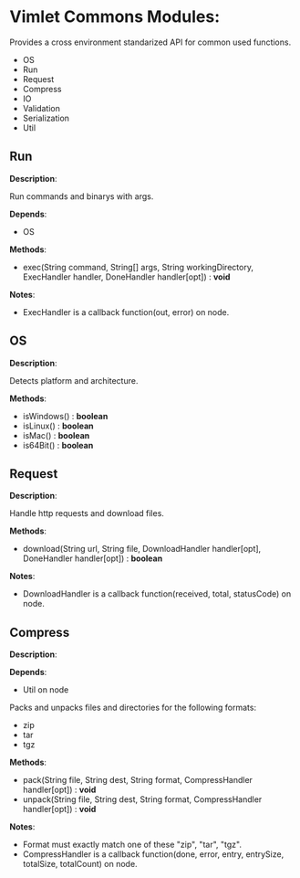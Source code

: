 # Vimlet Commons Modules:

Provides a cross environment standarized API for common used functions.

- OS
- Run
- Request
- Compress
- IO
- Validation
- Serialization
- Util


## Run

**Description**:

Run commands and binarys with args.

**Depends**:
- OS

**Methods**:
- exec(String command, String[] args, String workingDirectory, ExecHandler handler, DoneHandler handler[opt]) : **void**

**Notes**:
- ExecHandler is a callback function(out, error) on node.

## OS

**Description**:

Detects platform and architecture.

**Methods**:
- isWindows() : **boolean**
- isLinux() : **boolean**
- isMac() : **boolean**
- is64Bit() : **boolean**

## Request

**Description**:

Handle http requests and download files.

**Methods**:
- download(String url, String file, DownloadHandler handler[opt], DoneHandler handler[opt]) : **boolean**

**Notes**:
- DownloadHandler is a callback function(received, total, statusCode) on node.

## Compress

**Description**:

**Depends**:
- Util on node

Packs and unpacks files and directories for the following formats:
- zip
- tar
- tgz

**Methods**:
- pack(String file, String dest, String format, CompressHandler handler[opt]) : **void**
- unpack(String file, String dest, String format, CompressHandler handler[opt]) : **void**

**Notes**:
- Format must exactly match one of these "zip", "tar", "tgz".
- CompressHandler is a callback function(done, error, entry, entrySize, totalSize, totalCount) on node.
